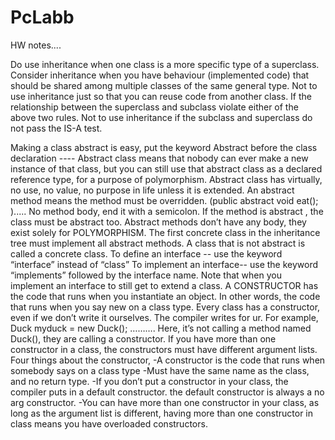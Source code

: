 # PcLabb
HW notes....

Do use inheritance when one class is a  more specific type of a superclass. 
Consider inheritance when you have behaviour (implemented code) that should be shared among multiple classes of the same general type. 
Not to use inheritance just so that you can reuse code from another class. If the relationship between the superclass and subclass violate either of the above two rules.
Not to use inheritance if the subclass and superclass do not pass the IS-A test. 


Making a class abstract is easy, put the keyword Abstract before the class declaration ---- Abstract class means that nobody can ever make a new instance of that class, but you can still use that abstract class as a declared reference type, for a purpose of polymorphism. 
Abstract class has virtually, no use, no value, no purpose in life unless it is extended. An abstract method means the method must be overridden. (public abstract void eat(); )..... No method body, end it with a semicolon. 
If the method is abstract , the class must be abstract too. 
Abstract methods don’t have any body, they exist solely for POLYMORPHISM. The first concrete class in the inheritance tree must implement all abstract methods. 
A class that is not abstract is called a concrete class. 
To define an interface -- use the keyword “interface” instead of “class”
To implement an interface-- use the keyword “implements” followed by the interface name. Note that when you implement an interface to still get to extend a class. 
A CONSTRUCTOR has the code that runs when you instantiate an object. In other words, the code that runs when you say new on a class type. Every class has a constructor, even if we don’t write it ourselves. The compiler writes for ur.               For example, 
Duck myduck = new Duck();  ………. Here, it’s not calling a method named Duck(), they are calling a constructor. 
If you have more than one constructor in a class, the constructors must have different argument lists. 
Four things about the constructor, 
-A constructor is the code that runs when somebody says on a class type
-Must have the same name as the class, and no return type.
-If you don’t put a constructor in your class, the compiler puts in a default constructor. the default constructor is always a no arg constructor.
-You can have more than one constructor in your class, as long as the argument list is different, having more than one constructor in class means you have overloaded constructors. 
